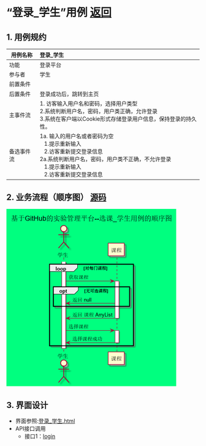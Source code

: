 
# “登录_学生”用例 [返回](../README.md)

## 1. 用例规约

|用例名称|登录_学生|
|-------|:-------------|
|功能|登录平台|
|参与者|学生|
|前置条件| |
|后置条件|登录成功后，跳转到主页|
|主事件流| 1. 访客输入用户名和密码，选择用户类型<br/>2.系统判断用户名，密码，用户类正确，允许登录<br/>3.系统在客户端以Cookie形式存储登录用户信息，保持登录的持久性。|
|备选事件流|1a. 输入的用户名或者密码为空 <br/>&nbsp;&nbsp; 1.提示重新输入 <br/> &nbsp;&nbsp; 2.访客重新提交登录信息 <br/>2a.系统判断用户名，密码，用户类不正确，不允许登录 <br/>&nbsp;&nbsp; 1.提示重新输入 <br/> &nbsp;&nbsp; 2.访客重新提交登录信息 |

## 2. 业务流程（顺序图） [源码](../src/sequence登录_学生.puml)
![sequence1](../img/sequence_.png) 

## 3. 界面设计
- 界面参照:[登录_学生.html](https://201710414205.github.io/is_analysis_pages/test6/登入.html)
- API接口调用
    - 接口1：[login](../接口/login.md)


